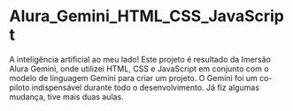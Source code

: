# Alura_Gemini_HTML_CSS_JavaScript
A inteligência artificial ao meu lado! Este projeto é resultado da Imersão Alura Gemini, onde utilizei HTML, CSS e JavaScript em conjunto com o modelo de linguagem Gemini para criar um projeto. O Gemini foi um co-piloto indispensável durante todo o desenvolvimento.
Já fiz algumas mudança, tive mais duas aulas.

